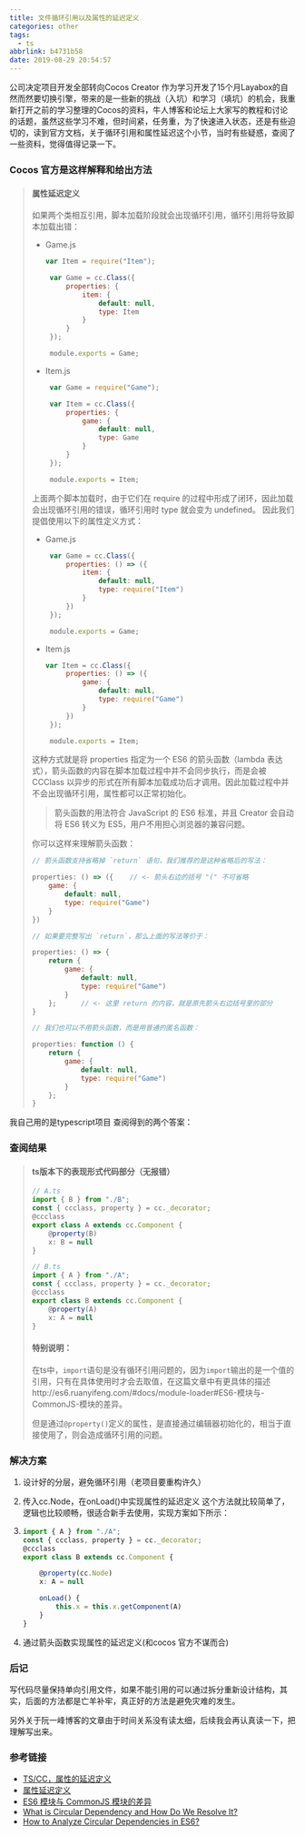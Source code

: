 ```yaml
---
title: 文件循环引用以及属性的延迟定义
categories: other
tags:
  - ts
abbrlink: b4731b58
date: 2019-08-29 20:54:57
---
```


公司决定项目开发全部转向Cocos Creator 作为学习开发了15个月Layabox的自然而然要切换引擎，带来的是一些新的挑战（入坑）和学习（填坑）的机会，我重新打开之前的学习整理的Cocos的资料，牛人博客和论坛上大家写的教程和讨论的话题，虽然这些学习不难，但时间紧，任务重，为了快速进入状态，还是有些迫切的，读到官方文档，关于循环引用和属性延迟这个小节，当时有些疑惑，查阅了一些资料，觉得值得记录一下。

<!-- more -->

### Cocos 官方是这样解释和给出方法

> #### 属性延迟定义
>
> 如果两个类相互引用，脚本加载阶段就会出现循环引用，循环引用将导致脚本加载出错：
>
> - Game.js
>
>   ```javascript
>   var Item = require("Item");
>   
>    var Game = cc.Class({
>        properties: {
>            item: {
>                default: null,
>                type: Item
>            }
>        }
>    });
>   
>    module.exports = Game;
>   ```
>
> - Item.js
>
>   ```javascript
>    var Game = require("Game");
>   
>    var Item = cc.Class({
>        properties: {
>            game: {
>                default: null,
>                type: Game
>            }
>        }
>    });
>   
>    module.exports = Item;
>   ```
>
> 上面两个脚本加载时，由于它们在 require 的过程中形成了闭环，因此加载会出现循环引用的错误，循环引用时 type 就会变为 undefined。
> 因此我们提倡使用以下的属性定义方式：
>
> - Game.js
>
>   ```javascript
>    var Game = cc.Class({
>        properties: () => ({
>            item: {
>                default: null,
>                type: require("Item")
>            }
>        })
>    });
>   
>    module.exports = Game;
>   ```
>
> - Item.js
>
>   ```javascript
>   var Item = cc.Class({
>        properties: () => ({
>            game: {
>                default: null,
>                type: require("Game")
>            }
>        })
>    });
>   
>    module.exports = Item;
>   ```
>
> 这种方式就是将 properties 指定为一个 ES6 的箭头函数（lambda 表达式），箭头函数的内容在脚本加载过程中并不会同步执行，而是会被 CCClass 以异步的形式在所有脚本加载成功后才调用。因此加载过程中并不会出现循环引用，属性都可以正常初始化。
>
> > 箭头函数的用法符合 JavaScript 的 ES6 标准，并且 Creator 会自动将 ES6 转义为 ES5，用户不用担心浏览器的兼容问题。
>
> 你可以这样来理解箭头函数：
>
> ```javascript
> // 箭头函数支持省略掉 `return` 语句，我们推荐的是这种省略后的写法：
> 
> properties: () => ({    // <- 箭头右边的括号 "(" 不可省略
>     game: {
>         default: null,
>         type: require("Game")
>     }
> })
> 
> // 如果要完整写出 `return`，那么上面的写法等价于：
> 
> properties: () => {
>     return {
>         game: {
>             default: null,
>             type: require("Game")
>         }
>     };      // <- 这里 return 的内容，就是原先箭头右边括号里的部分
> }
> 
> // 我们也可以不用箭头函数，而是用普通的匿名函数：
> 
> properties: function () {
>     return {
>         game: {
>             default: null,
>             type: require("Game")
>         }
>     };
> }
> ```

我自己用的是typescript项目 查阅得到的两个答案：

### 查阅结果

> #### ts版本下的表现形式代码部分（无报错）
>
> ```typescript
> // A.ts
> import { B } from "./B";
> const { ccclass, property } = cc._decorator;
> @ccclass
> export class A extends cc.Component {
>     @property(B)
>     x: B = null
> }
> 
> // B.ts
> import { A } from "./A";
> const { ccclass, property } = cc._decorator;
> @ccclass
> export class B extends cc.Component {
>     @property(A)
>     x: A = null
> }
> ```
>
> #### 特别说明：
>
> 在ts中，`import`语句是没有循环引用问题的，因为`import`输出的是一个值的引用，只有在具体使用时才会去取值，在这篇文章中有更具体的描述http://es6.ruanyifeng.com/#docs/module-loader#ES6-模块与-CommonJS-模块的差异。
>
> 但是通过`@property()`定义的属性，是直接通过编辑器初始化的，相当于直接使用了，则会造成循环引用的问题。

### 解决方案 

1. 设计好的分层，避免循环引用（老项目要重构许久）

2. 传入cc.Node，在onLoad()中实现属性的延迟定义
   这个方法就比较简单了，逻辑也比较顺畅，很适合新手去使用，实现方案如下所示：

3. ```typescript
   import { A } from "./A";
   const { ccclass, property } = cc._decorator;
   @ccclass
   export class B extends cc.Component {
   
       @property(cc.Node)
       x: A = null
   
       onLoad() {
           this.x = this.x.getComponent(A)
       }
   }
   ```

3. 通过箭头函数实现属性的延迟定义(和cocos 官方不谋而合)

### 后记

写代码尽量保持单向引用文件，如果不能引用的可以通过拆分重新设计结构，其实，后面的方法都是亡羊补牢，真正好的方法是避免灾难的发生。

另外关于阮一峰博客的文章由于时间关系没有读太细，后续我会再认真读一下，把理解写出来。

### 参考链接

- [TS/CC，属性的延迟定义](TS/CC，属性的延迟定义)
- [属性延迟定义](https://docs.cocos.com/creator/manual/zh/scripting/reference/class.html#属性延迟定义)
- [ES6 模块与 CommonJS 模块的差异](http://es6.ruanyifeng.com/#docs/module-loader#ES6-%E6%A8%A1%E5%9D%97%E4%B8%8E-CommonJS-%E6%A8%A1%E5%9D%97%E7%9A%84%E5%B7%AE%E5%BC%82)
- [What is Circular Dependency and How Do We Resolve It?](https://www.codeproject.com/Articles/616344/What-is-Circular-dependency-and-how-do-we-resolve)
- [How to Analyze Circular Dependencies in ES6?](https://railsware.com/blog/how-to-analyze-circular-dependencies-in-es6/)

